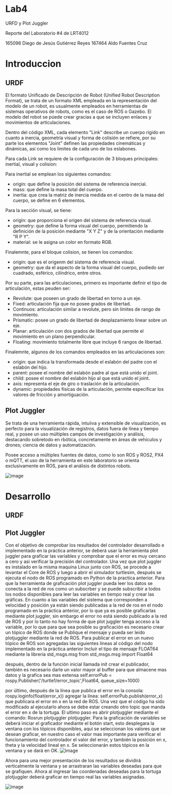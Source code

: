 # Lab4
URFD y Plot Juggler 

Reporte del Laboratorio #4 de LRT4012

165096 Diego de Jesús Gutiérrez Reyes
167464 Aldo Fuentes Cruz

# Introduccion

## URDF
El formato Unificado de Descripción de Robot (Unified Robot Description Format), se trata de un formato XML empleada en la representación del modelo de un robot, es usualmente empleados en herramientas de sistemas operativos de robots, como es el caso de ROS o Gazebo. El modelo del robot se púede crear gracias a que se incluyen enlaces y movimientos de articulaciones.

Dentro del código XML, cada elemento "Link" describe un cuerpo rígido en cuanto a inercia, geometría visual y forma de colisión se refiere, por su parte los elementos "Joint" definen las propiedades cinemáticas y dinámicas, así como los limites de cada uno de los eslabones.

Para cada Link se requiere de la configuración de 3 bloques principales: inertial, visual y colision:

Para inertial se emplean los siguientes comandos:
- origin: que define la posición del sistema de referencia inercial.
- mass: que define la masa total del cuerpo.
- inertia: que crea la matriz de inercia medida en el centro de la masa del cuerpo, se define en 6 elementos.

Para la sección visual, se tiene:
- origin: que proporciona el origen del sistema de referencia visual.
- geometry: que define la forma visual del cuerpo, permitiendo la definición de la posición mediante "X Y Z" y de la orientación mediante "R P Y".
- material: se le asigna un color en formato RGB.

Finalemnte, para el bloque colision, se tienen los comandos:
- origin: que es el origenm del sistema de referencia visual.
- geometry: que da el aspecto de la forma visual del cuerpo, pudiedo ser cuadrado, esférico, cilíndrico, entre otros.

Por su parte, para las articulaciones, primero es importante definir el tipo de articulación, estas peuden ser:
- Revolute: que poseen un grado de libertad en torno a un eje.
- Fixed: articulación fija que no posee grados de libertad.
- Continuos: articulación similar a revolute, pero sin límites de rango de movimiento.
- Prismatic: posee un grado de libertad de desplazamiento linear sobre un eje.
- Planar: articulación con dos grados de libertad que permite el movimiento en un plano perpendicular.
- Floating: movimiento totalmente libre que incluye 6 rangos de libertad.

Finalemnte, algunos de los comandos empleados en las articulaciones son:
- origin: que indica la transformada desde el eslabón del padre con el eslabón del hijo.
- parent: posee el nombre del eslabón padre al que está unido el joint.
- child: posee el nombre del eslabón hijo al que está unido el joint.
- axis: representa el eje de giro o traslación de la articulación.
- dynamic: propiedades físicas de la articulación, permite especificar los valores de fricción y amortiguación.

## Plot Juggler 

Se trata de una herramienta rápida, intuiiva y extensible de visualización, es perfecto para la visualización de registros, datos fuera de línea y tiempo real, y posee un uso múltiples campos de investigación y análisis, destacando sobretodo en rbótica, concretamente en áreas de vehículos y drones; ciencia de datos y automatización.

Posee acceso a múltiples fuentes de datos, como lo son ROS y ROS2, PX4 o mQTT, el uso de la herramienta en este laboratorio se orienta exclusivamente en ROS, para el análisis de distintos robots.

![image](https://github.com/alfuc55/Lab4/assets/132300202/a70dcad2-824d-43c5-8585-344d4f7367ae)


# Desarrollo 
## URDF

## Plot Juggler 
Con el objetivo de comprobar los resultados del controlador desarrollado e implementado en la práctica anterior, se deberá usar la herramienta plot juggler para graficar las variables y comprobar que el error es muy cercano a cero y asi verificar la precisión del controlador. 
Una vez que plot juggler es instalado en la misma maquina Linux junto con ROS, se procede a levantar el Core de ROS y luego a abrir el simulador turtlesim, después se ejecuta el nodo de ROS programado en Python de la practica anterior. Para que la herramienta de graficación plot juggler pueda leer los datos se conecta a la red de ros como un subscrber y se puede subscribir a todos los nodos disponibles para leer las variables en tiempo real y crear las gráficas.  En cuanto a las variables del sistema que corresponden a velocidad y posición ya están siendo publicadas a la red de ros en el nodo programado en la práctica anterior, por lo que ya es posible graficarlas mediante plot juggler, sin embargo el error no está siendo publicado a la red de ROS y por lo tanto no hay forma de que plot juggler tenga acceso a la variable, por lo que para que sea posible su graficación es necesario crear un tópico de ROS donde se Publique el mensaje y pueda ser leído plotjuggler mediante la red de ROS. 
Para publicar el error en un nuevo tópico de ROS son agregadas las siguientes líneas al código del nodo implementado en la práctica anterior
Incluir el tipo de mensaje FLOAT64 mediante la librería std_msgs.msg
        from std_msgs.msg import Float64	

después, dentro de la función inicial llamada init crear el publicador, también es necesario darle un valor mayor al buffer para que almacene mas datos y la grafica sea mas extensa
        self.errorPub = rospy.Publisher('/turtle1/error_topic',Float64, queue_size=1000)

por último, después de la línea que publica el error en la consola: 
        rospy.loginfo(float(error_x))
agregar la línea: 
            self.errorPub.publish(error_x)
que publicara el error en x en la red de ROS. 
Una vez que el código ha sido modificado al ejecutarlo ahora se debe estar creando otro topic que manda el error en x de la tortuga.
El ultimo paso es abrir plotjuggler mediante el comando: 
		Rosrun plotjuggler plotjuggler. 
Para la graficación de variables se deberá iniciar el graficador mediante el botón start, esto desplegara la ventana con los tópicos disponibles, aquí se seleccionan los valores que se desean graficar, en nuestro caso el valor mas importante para verificar el funcionamiento del controlador el valor del error, y también la posición en x, theta y la velocidad lineal en x. Se seleccionarán estos tópicos en la ventana y se dará en OK.
![image](https://github.com/alfuc55/Lab4/assets/110939965/5bacb779-4f5a-4812-bd40-091ca54131e1)

Ahora para una mejor presentación de los resultados se dividirá verticalmente la ventana y se arrastraran las variables deseadas para que se grafiquen. 
Ahora al ingresar las coordenadas deseadas para la tortuga plotjuggler deberá graficar en tiempo real las variables asignadas. 

![image](https://github.com/alfuc55/Lab4/assets/110939965/c1eb71a8-116f-42ab-969d-29bb5219664a)


